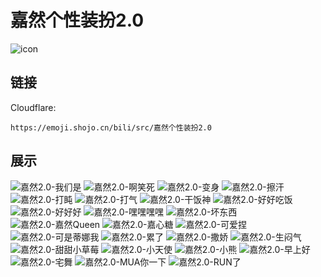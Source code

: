 # 嘉然个性装扮2.0
![icon](https://emoji.shojo.cn/bili/src/嘉然个性装扮2.0/icon.png)
## 链接
Cloudflare:
```
https://emoji.shojo.cn/bili/src/嘉然个性装扮2.0
```
## 展示
![嘉然2.0-我们是](https://emoji.shojo.cn/bili/src/嘉然个性装扮2.0/嘉然2.0-我们是.png)
![嘉然2.0-啊笑死](https://emoji.shojo.cn/bili/src/嘉然个性装扮2.0/嘉然2.0-啊笑死.png)
![嘉然2.0-变身](https://emoji.shojo.cn/bili/src/嘉然个性装扮2.0/嘉然2.0-变身.png)
![嘉然2.0-擦汗](https://emoji.shojo.cn/bili/src/嘉然个性装扮2.0/嘉然2.0-擦汗.png)
![嘉然2.0-打盹](https://emoji.shojo.cn/bili/src/嘉然个性装扮2.0/嘉然2.0-打盹.png)
![嘉然2.0-打气](https://emoji.shojo.cn/bili/src/嘉然个性装扮2.0/嘉然2.0-打气.png)
![嘉然2.0-干饭神](https://emoji.shojo.cn/bili/src/嘉然个性装扮2.0/嘉然2.0-干饭神.png)
![嘉然2.0-好好吃饭](https://emoji.shojo.cn/bili/src/嘉然个性装扮2.0/嘉然2.0-好好吃饭.png)
![嘉然2.0-好好好](https://emoji.shojo.cn/bili/src/嘉然个性装扮2.0/嘉然2.0-好好好.png)
![嘉然2.0-嘿嘿嘿嘿](https://emoji.shojo.cn/bili/src/嘉然个性装扮2.0/嘉然2.0-嘿嘿嘿嘿.png)
![嘉然2.0-坏东西](https://emoji.shojo.cn/bili/src/嘉然个性装扮2.0/嘉然2.0-坏东西.png)
![嘉然2.0-嘉然Queen](https://emoji.shojo.cn/bili/src/嘉然个性装扮2.0/嘉然2.0-嘉然Queen.png)
![嘉然2.0-嘉心糖](https://emoji.shojo.cn/bili/src/嘉然个性装扮2.0/嘉然2.0-嘉心糖.png)
![嘉然2.0-可爱捏](https://emoji.shojo.cn/bili/src/嘉然个性装扮2.0/嘉然2.0-可爱捏.png)
![嘉然2.0-可是蒂娜我](https://emoji.shojo.cn/bili/src/嘉然个性装扮2.0/嘉然2.0-可是蒂娜我.png)
![嘉然2.0-累了](https://emoji.shojo.cn/bili/src/嘉然个性装扮2.0/嘉然2.0-累了.png)
![嘉然2.0-撒娇](https://emoji.shojo.cn/bili/src/嘉然个性装扮2.0/嘉然2.0-撒娇.png)
![嘉然2.0-生闷气](https://emoji.shojo.cn/bili/src/嘉然个性装扮2.0/嘉然2.0-生闷气.png)
![嘉然2.0-甜甜小草莓](https://emoji.shojo.cn/bili/src/嘉然个性装扮2.0/嘉然2.0-甜甜小草莓.png)
![嘉然2.0-小天使](https://emoji.shojo.cn/bili/src/嘉然个性装扮2.0/嘉然2.0-小天使.png)
![嘉然2.0-小熊](https://emoji.shojo.cn/bili/src/嘉然个性装扮2.0/嘉然2.0-小熊.png)
![嘉然2.0-早上好](https://emoji.shojo.cn/bili/src/嘉然个性装扮2.0/嘉然2.0-早上好.png)
![嘉然2.0-宅舞](https://emoji.shojo.cn/bili/src/嘉然个性装扮2.0/嘉然2.0-宅舞.png)
![嘉然2.0-MUA你一下](https://emoji.shojo.cn/bili/src/嘉然个性装扮2.0/嘉然2.0-MUA你一下.png)
![嘉然2.0-RUN了](https://emoji.shojo.cn/bili/src/嘉然个性装扮2.0/嘉然2.0-RUN了.png)
